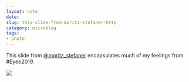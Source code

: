 ```yaml
---
layout: note
date: 
slug: this-slide-from-moritz-stefaner-http
category: microblog
tags:
- photo
---
```

This slide from [@moritz_stefaner](http://twitter.com/moritz_stefaner) encapsulates much of my feelings from #Eyeo2019.



![](https://hans.gerwitz.com/media/2019-06/06-215020-image._0150.jpg)
